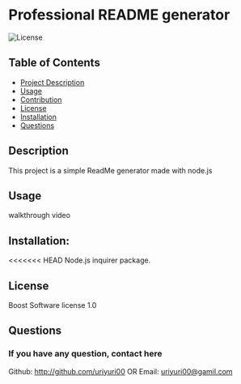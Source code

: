 
  # Professional README generator

  ![License](undefined)


  ## Table of Contents 
  - [Project Description](#Description)
  - [Usage](#Usage)
  - [Contribution](#Contribution)
  - [License](#license)
  - [Installation](#Installation)
  - [Questions](#Questions)


  ## Description
  
  This project is a simple ReadMe generator made with node.js
  ## Usage
   walkthrough video


  ## Installation:
  
<<<<<<< HEAD
  Node.js inquirer package.
  

  ## License
  
  Boost Software license 1.0
  
  ## Questions
  ### If you have any question, contact here

   Github: http://github.com/uriyuri00
   OR
   Email: uriyuri00@gamil.com




